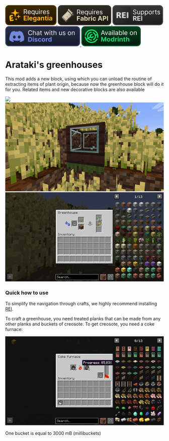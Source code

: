 <a href="https://modrinth.com/mod/elegantia">
    <img src="https://github.com/aratakileo/elegantia/blob/main/shared/badges/requires_elegantia.svg?raw=true" height="64" alt="Requires elegantia"/>
</a>

<a href="https://modrinth.com/mod/fabric-api">
    <img src="https://github.com/aratakileo/elegantia/blob/main/shared/badges/requires_fabric_api.svg?raw=true" height="64" alt="Requires fabric API"/>
</a>

<a href="https://modrinth.com/mod/rei">
    <img src="https://github.com/aratakileo/elegantia/blob/main/shared/badges/supports_rei.svg?raw=true" height="64" alt="Supports REI"/>
</a>

<a href="https://discord.gg/t5ZqftXG4b">
    <img src="https://github.com/aratakileo/elegantia/blob/main/shared/badges/chat_with_us_on_discord.svg?raw=true" height="64" alt="Chat with us on Discord"/>
</a>

<a href="https://modrinth.com/mod/greenhouses">
    <img src="https://github.com/aratakileo/elegantia/blob/main/shared/badges/available_on_modrinth.svg?raw=true" height="64" alt="Available on modrinth"/>
</a>

# Arataki's greenhouses

This mod adds a new block, using which you can unload the routine of extracting items of plant origin, because now the greenhouse block will do it for you. Related items and new decorative blocks are also available

![](preview/preview-1.gif)
![](preview/preview-2.gif)
![](preview/preview-3.gif)

### Quick how to use

To simplify the navigation through crafts, we highly recommend installing [REI](https://modrinth.com/mod/rei).

To craft a greenhouse, you need treated planks that can be made from any other planks and buckets of creosote. To get creosote, you need a coke furnace:

![](preview/preview-4.gif)

One bucket is equal to 3000 mB (millibuckets)
